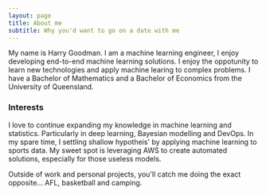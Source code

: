 ```yaml
---
layout: page
title: About me
subtitle: Why you'd want to go on a date with me
---
```


My name is Harry Goodman. I am a machine learning engineer, I enjoy developing end-to-end machine learning solutions. I enjoy the oppotunity to learn new technologies and apply machine learing to 
complex problems. I have a Bachelor of Mathematics and a Bachelor of Economics from the University of Queensland. 

### Interests

I love to continue expanding my knowledge in machine learning and statistics. Particularly in deep learning, Bayesian modelling and DevOps. In my spare time, I settling shallow hypotheis' by applying machine learning to sports data. My sweet spot is leveraging AWS to create automated solutions, especially for those useless models.

Outside of work and personal projects, you'll catch me doing the exact opposite... AFL, basketball and camping. 